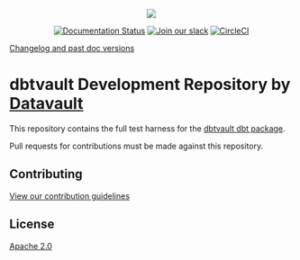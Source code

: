 <p align="center">
  <img src="https://user-images.githubusercontent.com/25080503/65772647-89525700-e132-11e9-80ff-12ad30a25466.png">
</p>

<p align="center">
  <a href="https://dbtvault.readthedocs.io/en/stable/?badge=stable"><img
    src="https://readthedocs.org/projects/dbtvault/badge/?version=stable" 
    alt="Documentation Status"
  /></a>
  <a href="https://join.slack.com/t/dbtvault/shared_invite/enQtODY5MTY3OTIyMzg2LWJlZDMyNzM4YzAzYjgzYTY0MTMzNTNjN2EyZDRjOTljYjY0NDYyYzEwMTlhODMzNGY3MmU2ODNhYWUxYmM2NjA"><img
    src="https://img.shields.io/badge/Slack-Join-yellow?style=flat&logo=slack" 
    alt="Join our slack"
  /></a>
  <a href="https://circleci.com/gh/Datavault-UK/dbtvault-dev"><img
    src="https://circleci.com/gh/Datavault-UK/dbtvault-dev/tree/dev.svg?style=shield" 
    alt="CircleCI"
  /></a>
</p>

[Changelog and past doc versions](https://dbtvault.readthedocs.io/en/latest/changelog/stable)

# dbtvault Development Repository by [Datavault](https://www.data-vault.co.uk)

This repository contains the full test harness for the [dbtvault dbt package](https://github.com/Datavault-UK/dbtvault).

Pull requests for contributions must be made against this repository. 

## Contributing
[View our contribution guidelines](CONTRIBUTING.md)

## License
[Apache 2.0](LICENSE.md)

